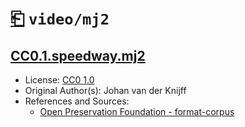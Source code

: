 # [⎗](../../../../README.md) `video/mj2`

## [CC0.1.speedway.mj2](../files/CC0.1.speedway.mj2)

- License: [CC0 1.0](./LICENSE.1.txt)
- Original Author(s): Johan van der Knijff
- References and Sources:
  - [Open Preservation Foundation - format-corpus](https://github.com/openpreserve/format-corpus/raw/c5d18a71b8b65807d98191490fd691555419bc3a/jp2k-formats/Speedway.mj2)

